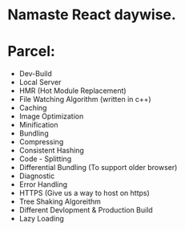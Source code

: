 # Namaste React daywise.

# Parcel:
- Dev-Build
- Local Server
- HMR (Hot Module Replacement)
- File Watching Algorithm (written in c++)
- Caching
- Image Optimization
- Minification
- Bundling
- Compressing
- Consistent Hashing
- Code - Splitting
- Differential Bundling  (To support older browser)
- Diagnostic
- Error Handling
- HTTPS (Give us a way to host on https)
- Tree Shaking Algoreithm
- Different Devlopment & Production Build
- Lazy Loading